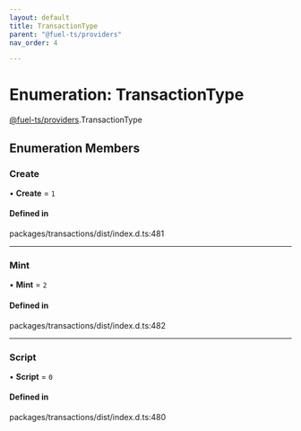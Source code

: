 ```yaml
---
layout: default
title: TransactionType
parent: "@fuel-ts/providers"
nav_order: 4

---
```


# Enumeration: TransactionType

[@fuel-ts/providers](../index.md).TransactionType

## Enumeration Members

### Create

• **Create** = ``1``

#### Defined in

packages/transactions/dist/index.d.ts:481

___

### Mint

• **Mint** = ``2``

#### Defined in

packages/transactions/dist/index.d.ts:482

___

### Script

• **Script** = ``0``

#### Defined in

packages/transactions/dist/index.d.ts:480
